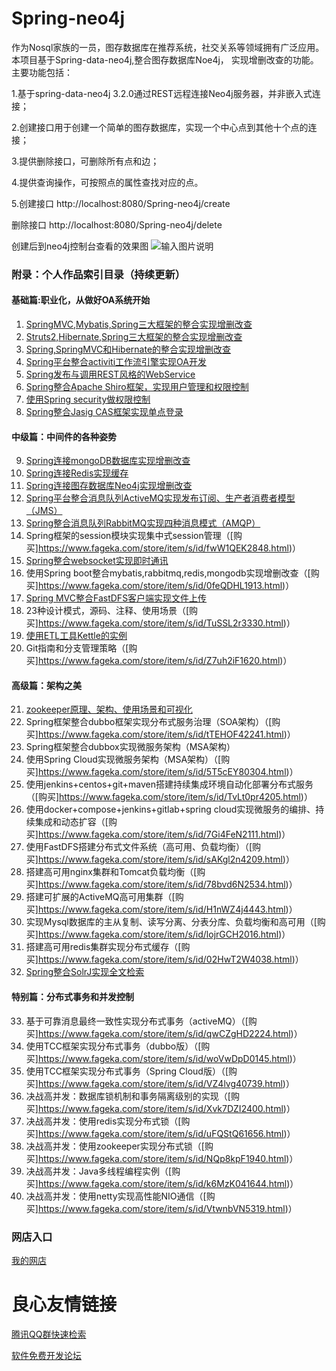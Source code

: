 # Spring-neo4j
 作为Nosql家族的一员，图存数据库在推荐系统，社交关系等领域拥有广泛应用。本项目基于Spring-data-neo4j,整合图存数据库Noe4j，
 实现增删改查的功能。主要功能包括：
 
 1.基于spring-data-neo4j 3.2.0通过REST远程连接Neo4j服务器，并非嵌入式连接；
 
 2.创建接口用于创建一个简单的图存数据库，实现一个中心点到其他十个点的连接；
 
 3.提供删除接口，可删除所有点和边；
 
 4.提供查询操作，可按照点的属性查找对应的点。
 
 5.创建接口
 http://localhost:8080/Spring-neo4j/create
 
 删除接口
 http://localhost:8080/Spring-neo4j/delete
 
 创建后到neo4j控制台查看的效果图
![输入图片说明](http://git.oschina.net/uploads/images/2017/0209/090929_a6f0e164_1110335.jpeg "在这里输入图片标题")

### 附录：个人作品索引目录（持续更新）

#### 基础篇:职业化，从做好OA系统开始
1. [SpringMVC,Mybatis,Spring三大框架的整合实现增删改查](http://u.720life.cn/g/2e71d0f0a5c601172267ba20d3a43c6ee47c28d44de0f80ef0769f7ca53572561792735261a32bb4eb77fa95835490c5) 
2. [Struts2,Hibernate,Spring三大框架的整合实现增删改查](http://u.720life.cn/g/2e71d0f0a5c601172267ba20d3a43c6ee47c28d44de0f80ef0769f7ca5357256f41b457f53f752eee8a79c949e3bccb5) 
3. [Spring,SpringMVC和Hibernate的整合实现增删改查](http://u.720life.cn/g/2e71d0f0a5c601172267ba20d3a43c6ee47c28d44de0f80ef0769f7ca5357256673d1cf49d64c37bed5a9badf9e06386) 
4. [Spring平台整合activiti工作流引擎实现OA开发](http://u.720life.cn/g/2e71d0f0a5c601172267ba20d3a43c6ee47c28d44de0f80ef0769f7ca53572569186b5133b3133627b659352d032f45a) 
5. [Spring发布与调用REST风格的WebService](http://u.720life.cn/g/2e71d0f0a5c601172267ba20d3a43c6ee47c28d44de0f80ef0769f7ca5357256a15ad2f399b2629aad6bd6890be26509) 
6. [Spring整合Apache Shiro框架，实现用户管理和权限控制](http://u.720life.cn/g/2e71d0f0a5c601172267ba20d3a43c6ee47c28d44de0f80ef0769f7ca53572560e15a6a603e2a6aad04c1225dba3a82a) 
7. [使用Spring security做权限控制](http://u.720life.cn/g/2e71d0f0a5c601172267ba20d3a43c6ea1b55249ff5e0aa1098a1b8735fdf79a44e80cff8a13092f3253f494058601e4f800132011545e84b233147817883946) 
8. [Spring整合Jasig CAS框架实现单点登录](http://u.720life.cn/g/2e71d0f0a5c601172267ba20d3a43c6ee47c28d44de0f80ef0769f7ca53572565fcc6178502fb6bef5570b08591a4518) 
#### 中级篇：中间件的各种姿势
9. [Spring连接mongoDB数据库实现增删改查](http://u.720life.cn/g/2e71d0f0a5c601172267ba20d3a43c6ee47c28d44de0f80ef0769f7ca5357256b40ef1016535817ae51e05c5bf9677d0) 
10. [Spring连接Redis实现缓存](http://u.720life.cn/g/2e71d0f0a5c601172267ba20d3a43c6ee47c28d44de0f80ef0769f7ca5357256ef89d0f29a359796b0213b03dcb76ea7) 
11. [Spring连接图存数据库Neo4j实现增删改查](http://u.720life.cn/g/2e71d0f0a5c601172267ba20d3a43c6ee47c28d44de0f80ef0769f7ca53572563c588a99507acc91e1539a6116854402) 
12. [Spring平台整合消息队列ActiveMQ实现发布订阅、生产者消费者模型（JMS）](http://u.720life.cn/g/2e71d0f0a5c601172267ba20d3a43c6ee47c28d44de0f80ef0769f7ca53572561151494a8000934f90156dbe02965f42) 
13. [Spring整合消息队列RabbitMQ实现四种消息模式（AMQP）](http://u.720life.cn/g/2e71d0f0a5c601172267ba20d3a43c6ee47c28d44de0f80ef0769f7ca53572566af86eaf061f2c7c1a888d6b29fa38c2) 
14. Spring框架的session模块实现集中式session管理（[购买]https://www.fageka.com/store/item/s/id/fwW1QEK2848.html)）
15. [Spring整合websocket实现即时通讯](http://u.720life.cn/g/2e71d0f0a5c601172267ba20d3a43c6ee47c28d44de0f80ef0769f7ca5357256aa1410207072711266bc55b5923ad248) 
16. 使用Spring boot整合mybatis,rabbitmq,redis,mongodb实现增删改查（[购买]https://www.fageka.com/store/item/s/id/0feQDHL1913.html)）
17. [Spring MVC整合FastDFS客户端实现文件上传](http://u.720life.cn/g/2e71d0f0a5c601172267ba20d3a43c6ee47c28d44de0f80ef0769f7ca5357256dc08e1d9aa30eaf02c6c12a9a1dd4b0a) 
18. 23种设计模式，源码、注释、使用场景（[购买]https://www.fageka.com/store/item/s/id/TuSSL2r3330.html)）
19. [使用ETL工具Kettle的实例](http://u.720life.cn/g/2e71d0f0a5c601172267ba20d3a43c6e6aa36f44e2202351d5e31f8d62d305ec20cd2db6a5f65a3e7a66472a651d63ac) 
20. Git指南和分支管理策略（[购买]https://www.fageka.com/store/item/s/id/Z7uh2iF1620.html)）
#### 高级篇：架构之美
21. [zookeeper原理、架构、使用场景和可视化](http://u.720life.cn/g/2e71d0f0a5c601172267ba20d3a43c6ecfadb17f1c4c1dca7f53b58a2b84c96eeb9fabde14737868f33dc431aa8b5d661a2415a183b90c01ddc7949fe7c0fdcd) 
22. Spring框架整合dubbo框架实现分布式服务治理（SOA架构）（[购买]https://www.fageka.com/store/item/s/id/tTEHOF42241.html)）
23. Spring框架整合dubbox实现微服务架构（MSA架构）
24. 使用Spring Cloud实现微服务架构（MSA架构）（[购买]https://www.fageka.com/store/item/s/id/5T5cEY80304.html)）
25. 使用jenkins+centos+git+maven搭建持续集成环境自动化部署分布式服务（[购买]https://www.fageka.com/store/item/s/id/TvLt0pr4205.html)）
26. 使用docker+compose+jenkins+gitlab+spring cloud实现微服务的编排、持续集成和动态扩容（[购买]https://www.fageka.com/store/item/s/id/7Gi4FeN2111.html)）
27. 使用FastDFS搭建分布式文件系统（高可用、负载均衡）（[购买]https://www.fageka.com/store/item/s/id/sAKgl2n4209.html)）
28. 搭建高可用nginx集群和Tomcat负载均衡（[购买]https://www.fageka.com/store/item/s/id/78bvd6N2534.html)）
29. 搭建可扩展的ActiveMQ高可用集群（[购买]https://www.fageka.com/store/item/s/id/H1nWZ4j4443.html)）
30. 实现Mysql数据库的主从复制、读写分离、分表分库、负载均衡和高可用（[购买]https://www.fageka.com/store/item/s/id/lojrGCH2016.html)）
31. 搭建高可用redis集群实现分布式缓存（[购买]https://www.fageka.com/store/item/s/id/02HwT2W4038.html)）
32. [Spring整合SolrJ实现全文检索](http://u.720life.cn/g/2e71d0f0a5c601172267ba20d3a43c6ee47c28d44de0f80ef0769f7ca53572567287290147f1680b3b9f66a4e0a2585e) 
#### 特别篇：分布式事务和并发控制
33. 基于可靠消息最终一致性实现分布式事务（activeMQ）（[购买]https://www.fageka.com/store/item/s/id/qwCZgHD2224.html)）
34. 使用TCC框架实现分布式事务（dubbo版）（[购买]https://www.fageka.com/store/item/s/id/woVwDpD0145.html)）
35. 使用TCC框架实现分布式事务（Spring Cloud版）（[购买]https://www.fageka.com/store/item/s/id/VZ4lvg40739.html)）
36. 决战高并发：数据库锁机制和事务隔离级别的实现（[购买]https://www.fageka.com/store/item/s/id/Xvk7DZI2400.html)）
37. 决战高并发：使用redis实现分布式锁（[购买]https://www.fageka.com/store/item/s/id/uFQStQ61656.html)）
38. 决战高并发：使用zookeeper实现分布式锁（[购买]https://www.fageka.com/store/item/s/id/NQp8kpF1940.html)）
39. 决战高并发：Java多线程编程实例（[购买]https://www.fageka.com/store/item/s/id/k6MzK041644.html)）
40. 决战高并发：使用netty实现高性能NIO通信（[购买]https://www.fageka.com/store/item/s/id/VtwnbVN5319.html)）

### 网店入口
[我的网店](http://u.720life.cn/g/5d49be387f8da10d3acd1a25d7d4e61a6d6eeda40130b321e210ff1eb569a01d7271e5ee320e6b6586ea20e98a37eff1f4b89b32fad09062753e706f6bef1fb2) 
   


 # 良心友情链接

[腾讯QQ群快速检索](http://u.720life.cn/s/8cf73f7c)

[软件免费开发论坛](http://u.720life.cn/s/bbb01dc0)